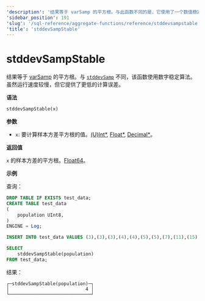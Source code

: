 ```yaml
---
'description': '结果等于 varSamp 的平方根。与此函数不同的是，它使用了一个数值稳定的算法。'
'sidebar_position': 191
'slug': '/sql-reference/aggregate-functions/reference/stddevsampstable'
'title': 'stddevSampStable'
---
```



# stddevSampStable

结果等于 [varSamp](../../../sql-reference/aggregate-functions/reference/varsamp.md) 的平方根。与 [`stddevSamp`](../reference/stddevsamp.md) 不同，该函数使用数字稳定算法。虽然运行速度较慢，但它提供了更低的计算误差。

**语法**

```sql
stddevSampStable(x)
```

**参数**

- `x`: 要计算样本方差平方根的值。[(U)Int*](../../data-types/int-uint.md), [Float*](../../data-types/float.md), [Decimal*](../../data-types/decimal.md)。

**返回值**

`x` 的样本方差的平方根。[Float64](../../data-types/float.md)。

**示例**

查询：

```sql
DROP TABLE IF EXISTS test_data;
CREATE TABLE test_data
(
    population UInt8,
)
ENGINE = Log;

INSERT INTO test_data VALUES (3),(3),(3),(4),(4),(5),(5),(7),(11),(15);

SELECT
    stddevSampStable(population)
FROM test_data;
```

结果：

```response
┌─stddevSampStable(population)─┐
│                            4 │
└──────────────────────────────┘
```
